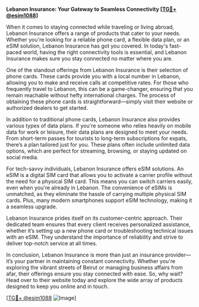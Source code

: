 **Lebanon Insurance: Your Gateway to Seamless Connectivity [[TG💪+ @esim1088](https://t.me/s/esim1088)]**

When it comes to staying connected while traveling or living abroad, Lebanon Insurance offers a range of products that cater to your needs. Whether you're looking for a reliable phone card, a flexible data plan, or an eSIM solution, Lebanon Insurance has got you covered. In today's fast-paced world, having the right connectivity tools is essential, and Lebanon Insurance makes sure you stay connected no matter where you are.

One of the standout offerings from Lebanon Insurance is their selection of phone cards. These cards provide you with a local number in Lebanon, allowing you to make and receive calls at competitive rates. For those who frequently travel to Lebanon, this can be a game-changer, ensuring that you remain reachable without hefty international charges. The process of obtaining these phone cards is straightforward—simply visit their website or authorized dealers to get started. 

In addition to traditional phone cards, Lebanon Insurance also provides various types of data plans. If you're someone who relies heavily on mobile data for work or leisure, their data plans are designed to meet your needs. From short-term passes for tourists to long-term subscriptions for expats, there’s a plan tailored just for you. These plans often include unlimited data options, which are perfect for streaming, browsing, or staying updated on social media.

For tech-savvy individuals, Lebanon Insurance offers eSIM solutions. An eSIM is a digital SIM card that allows you to activate a carrier profile without the need for a physical SIM card. This means you can switch carriers easily, even when you're already in Lebanon. The convenience of eSIMs is unmatched, as they eliminate the hassle of carrying multiple physical SIM cards. Plus, many modern smartphones support eSIM technology, making it a seamless upgrade.

Lebanon Insurance prides itself on its customer-centric approach. Their dedicated team ensures that every client receives personalized assistance, whether it’s setting up a new phone card or troubleshooting technical issues with an eSIM. They understand the importance of reliability and strive to deliver top-notch service at all times.

In conclusion, Lebanon Insurance is more than just an insurance provider—it’s your partner in maintaining constant connectivity. Whether you're exploring the vibrant streets of Beirut or managing business affairs from afar, their offerings ensure you stay connected with ease. So, why wait? Head over to their website today and explore the wide array of products designed to keep you online and in touch. 

[[TG💪+ @esim1088](https://t.me/s/esim1088) ![Image](https://i.postimg.cc/Y0z9fWf4/image.png)]